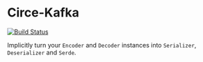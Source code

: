 # Circe-Kafka

[![Build Status](https://travis-ci.org/NeQuissimus/circe-kafka.svg?branch=master)](https://travis-ci.org/NeQuissimus/circe-kafka)

Implicitly turn your `Encoder` and `Decoder` instances into `Serializer`, `Deserializer` and `Serde`.
